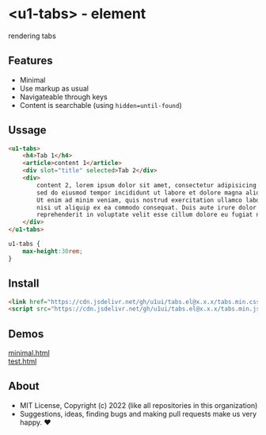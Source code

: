 # &lt;u1-tabs&gt; - element
rendering tabs

## Features

- Minimal
- Use markup as usual
- Navigateable through keys
- Content is searchable (using `hidden=until-found`)

## Ussage

```html
<u1-tabs>
    <h4>Tab 1</h4>
    <article>content 1</article>
    <div slot="title" selected>Tab 2</div>
    <div>
        content 2, lorem ipsum dolor sit amet, consectetur adipisicing elit
        sed do eiusmod tempor incididunt ut labore et dolore magna aliqua.
        Ut enim ad minim veniam, quis nostrud exercitation ullamco laboris
        nisi ut aliquip ex ea commodo consequat. Duis aute irure dolor in
        reprehenderit in voluptate velit esse cillum dolore eu fugiat nulla
    </div>
</u1-tabs>
```

```css
u1-tabs {
    max-height:30rem;
}
```

## Install

```html
<link href="https://cdn.jsdelivr.net/gh/u1ui/tabs.el@x.x.x/tabs.min.css" rel=stylesheet>
<script src="https://cdn.jsdelivr.net/gh/u1ui/tabs.el@x.x.x/tabs.min.js" type=module></script>
```

## Demos

[minimal.html](http://gcdn.li/u1ui/tabs.el@main/tests/minimal.html)  
[test.html](http://gcdn.li/u1ui/tabs.el@main/tests/test.html)  

## About

- MIT License, Copyright (c) 2022 <u1> (like all repositories in this organization) <br>
- Suggestions, ideas, finding bugs and making pull requests make us very happy. ♥


